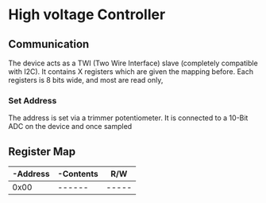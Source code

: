 # High voltage Controller

## Communication
The device acts as a TWI (Two Wire Interface) slave (completely compatible with I2C). It contains X registers which are given the mapping before. Each registers is 8 bits wide, and most are read only, 

### Set Address
The address is set via a trimmer potentiometer. It is connected to a 10-Bit ADC on the device and once sampled 

## Register Map

|-Address |-Contents | R/W |
|---------|------|-----|
| 0x00     |------|-----|

